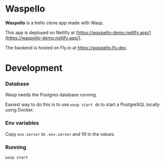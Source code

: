 # Waspello

**Waspello** is a trello clone app made with Wasp.

This app is deployed on Netlify at [https://waspello-demo.netlify.app/](https://waspello-demo.netlify.app/).

The backend is hosted on Fly.io at https://waspello.fly.dev.

# Development

### Database

Wasp needs the Postgres database running.

Easiest way to do this is to use `wasp start db` to start a PostgreSQL locally using Docker.

### Env variables

Copy `env.server` to `.env.server` and fill in the values.

### Running

`wasp start`
